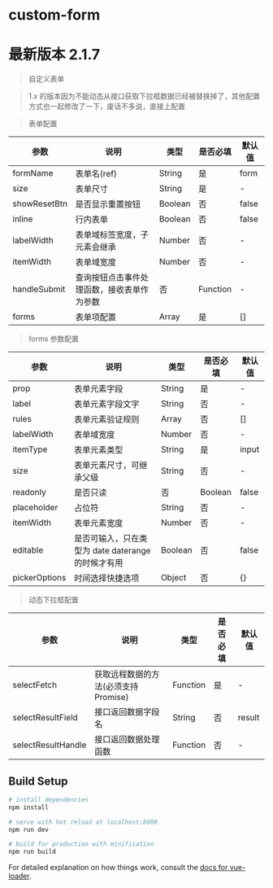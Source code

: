 # custom-form
# 最新版本 2.1.7

> 自定义表单

> 1.x 的版本因为不能动态从接口获取下拉框数据已经被替换掉了，其他配置方式也一起修改了一下，废话不多说，直接上配置

> 表单配置

参数 | 说明 | 类型 | 是否必填 | 默认值
----- | ----- | ----- | ----- | -----
formName | 表单名(ref) | String | 是 | form
size | 表单尺寸 | String | 是 | -
showResetBtn | 是否显示重置按钮 | Boolean | 否 | false
inline | 行内表单 | Boolean | 否 | false
labelWidth | 表单域标签宽度，子元素会继承 | Number | 否 | -
itemWidth | 表单域宽度 | Number | 否 | -
handleSubmit | 查询按钮点击事件处理函数，接收表单作为参数 | 否 | Function | -
forms | 表单项配置 | Array | 是 | []

> forms 参数配置

参数 | 说明 | 类型 | 是否必填 | 默认值
----- | ----- | ----- | ----- | -----
prop | 表单元素字段 | String | 是 | -
label | 表单元素字段文字 | String | 否 | -
rules | 表单元素验证规则 | Array | 否 | []
labelWidth | 表单域宽度 | Number | 否 | -
itemType | 表单元素类型 | String | 是 | input
size | 表单元素尺寸，可继承父级 | String | 否 | -
readonly | 是否只读 | 否 | Boolean | false
placeholder | 占位符 | String | 否 | -
itemWidth | 表单元素宽度 | Number | 否 | -
editable | 是否可输入，只在类型为 date daterange 的时候才有用 | Boolean | 否 | false
pickerOptions | 时间选择快捷选项 | Object | 否 | {}

> 动态下拉框配置

参数 | 说明 | 类型 | 是否必填 | 默认值
----- | ----- | ----- | ----- | -----
selectFetch | 获取远程数据的方法(必须支持Promise) | Function | 是 | -
selectResultField | 接口返回数据字段名 | String | 否 | result
selectResultHandle | 接口返回数据处理函数 | Function | 否 | -

## Build Setup

``` bash
# install dependencies
npm install

# serve with hot reload at localhost:8080
npm run dev

# build for production with minification
npm run build
```

For detailed explanation on how things work, consult the [docs for vue-loader](http://vuejs.github.io/vue-loader).
